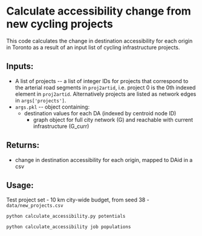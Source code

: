 # Calculate accessibility change from new cycling projects

This code calculates the change in destination accessibility for each origin in Toronto as a result of an input list of cycling infrastructure projects. 

## Inputs:

- A list of projects -- a list of integer IDs for projects that correspond to the arterial road segments in `proj2artid`, i.e. project 0 is the 0th indexed element in `proj2artid`. Alternatively projects are listed as network edges in `args['projects']`.
- `args.pkl` -- object containing:
	- destination values for each DA (indexed by centroid node ID)
    	- graph object for full city network (G) and reachable with current infrastructure (G_curr)

## Returns:

- change in destination accessibility for each origin, mapped to DAid in a csv


## Usage:

Test project set - 10 km city-wide budget, from seed 38 - `data/new_projects.csv`

```
python calculate_accessibility.py potentials

python calculate_accessibility job populations
```





